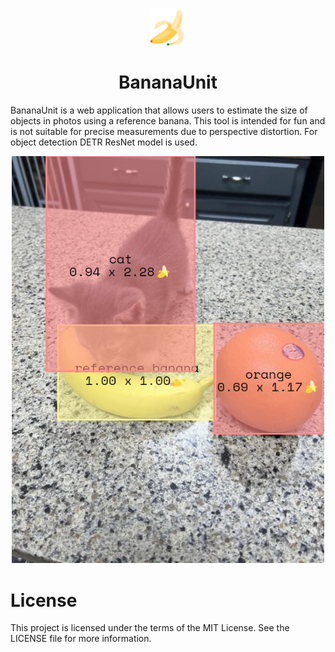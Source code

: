 <p align="center"><img src="/public/banana.svg" width="60"/></p>

<h1 align="center">BananaUnit</h1>
BananaUnit is a web application that allows users to estimate the size of objects in photos using a reference banana. This tool is intended for fun and is not suitable for precise measurements due to perspective distortion. For object detection DETR ResNet model is used.

<p align="center"><img src="/public/result.png" width="500"/></p>

# License
This project is licensed under the terms of the MIT License. See the LICENSE file for more information.
